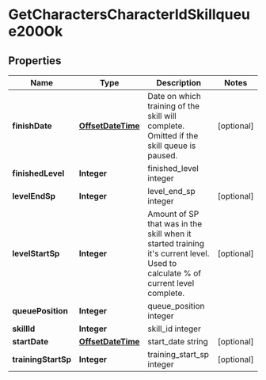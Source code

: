 
# GetCharactersCharacterIdSkillqueue200Ok

## Properties
Name | Type | Description | Notes
------------ | ------------- | ------------- | -------------
**finishDate** | [**OffsetDateTime**](OffsetDateTime.md) | Date on which training of the skill will complete. Omitted if the skill queue is paused. |  [optional]
**finishedLevel** | **Integer** | finished_level integer | 
**levelEndSp** | **Integer** | level_end_sp integer |  [optional]
**levelStartSp** | **Integer** | Amount of SP that was in the skill when it started training it&#39;s current level. Used to calculate % of current level complete. |  [optional]
**queuePosition** | **Integer** | queue_position integer | 
**skillId** | **Integer** | skill_id integer | 
**startDate** | [**OffsetDateTime**](OffsetDateTime.md) | start_date string |  [optional]
**trainingStartSp** | **Integer** | training_start_sp integer |  [optional]



